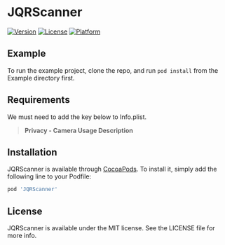 # JQRScanner

[![Version](https://img.shields.io/cocoapods/v/JQRScanner.svg?style=flat)](https://cocoapods.org/pods/JQRScanner)
[![License](https://img.shields.io/cocoapods/l/JQRScanner.svg?style=flat)](https://cocoapods.org/pods/JQRScanner)
[![Platform](https://img.shields.io/cocoapods/p/JQRScanner.svg?style=flat)](https://cocoapods.org/pods/JQRScanner)

## Example

To run the example project, clone the repo, and run `pod install` from the Example directory first.

## Requirements

We must need to add the key below to Info.plist.
> **Privacy - Camera Usage Description** 

## Installation

JQRScanner is available through [CocoaPods](https://cocoapods.org). To install
it, simply add the following line to your Podfile:

```ruby
pod 'JQRScanner'
```

## License

JQRScanner is available under the MIT license. See the LICENSE file for more info.
